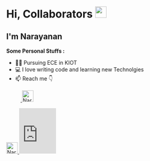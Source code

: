 # Hi, Collaborators <img src="https://media.giphy.com/media/hvRJCLFzcasrR4ia7z/giphy.gif" width="30px">
## I'm Narayanan 
**Some Personal Stuffs :**
- :man_student: Pursuing ECE in KIOT 
- :computer: I love writing code and learning new Technolgies 
- 📫 Reach me :point_down: <br><br>
&emsp;<a href="https://www.linkedin.com/in/narayananadaikalavan">
  <img alt="Narayanan's LinkedIn" width=30px  src="https://raw.githubusercontent.com/peterthehan/peterthehan/master/assets/linkedin.svg" />
</a>
<a href="https://www.linkedin.com/in/narayananadaikalavan">
  <img alt="Narayanan's LinkedIn" width=30px  src="https://onedrive.live.com/embed?cid=099E99746AA04972&resid=99E99746AA04972%21112&authkey=AJ6VXNdkjH9I_fU" />
</a>
<iframe src="https://onedrive.live.com/embed?cid=099E99746AA04972&resid=99E99746AA04972%21112&authkey=AJ6VXNdkjH9I_fU" width="98" height="120" frameborder="0" scrolling="no"></iframe>
